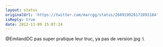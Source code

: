 ```yaml
---
layout: status
originalUrl: 'https://twitter.com/marcgg/status/266919926172893184'
isReply: true
date: 2012-11-09 15:07:24
---
```


@EmilandDC pas super pratique leur truc, ya pas de version jpg :\

